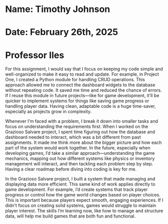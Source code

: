 # Name: Timothy Johnson

# Date: February 26th, 2025

 # Professor Iles

For this assignment, I would say that I focus on keeping my code simple and well-organized to make it easy to read and update. For example, in Project One, I created a Python module for handling CRUD operations. This approach allowed me to connect the dashboard widgets to the database without repeating code. It saved me time and reduced the chance of errors. If I reuse this module in future projects—like for game development, it’ll be quicker to implement systems for things like saving game progress or handling player data. Having clean, adaptable code is a huge time-saver, especially as projects grow in complexity.

Whenever I’m faced with a problem, I break it down into smaller tasks and focus on understanding the requirements first. When I worked on the Grazioso Salvare project, I spent time figuring out how the database and dashboard needed to interact, which was a bit different from past assignments. It made me think more about the bigger picture and how each part of the system would work together. In the future, especially when developing games, I’d take a similar approach—understanding the game mechanics, mapping out how different systems like physics or inventory management will interact, and then tackling each problem step by step. Having a clear roadmap before diving into coding is key for me.

In the Grazioso Salvare project, I built a system that made managing and displaying data more efficient. This same kind of work applies directly to game development. For example, I’d create systems that track player progress or control how the game world changes based on player choices. This is important because players expect smooth, engaging experiences. If I didn’t focus on creating solid systems, games would struggle to maintain player interest. The skills I’m learning now, like how to manage and structure data, will help me build games that are both fun and functional.
